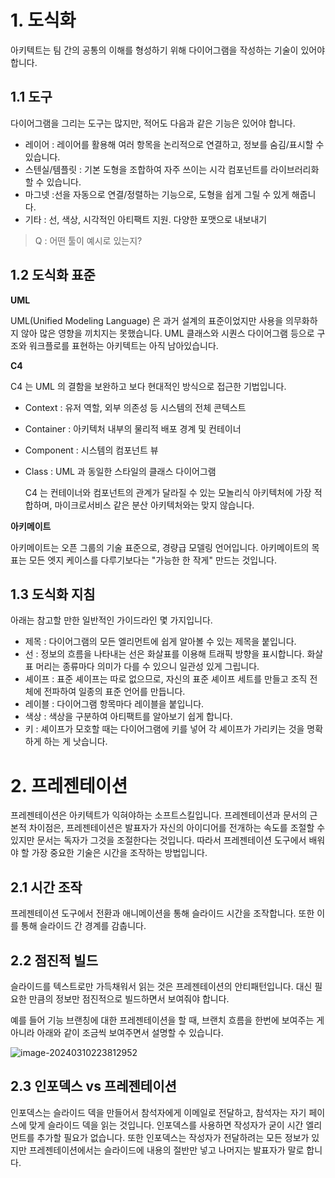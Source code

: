 # 1. 도식화

  아키텍트는 팀 간의 공통의 이해를 형성하기 위해 다이어그램을 작성하는 기술이 있어야 합니다.

## 1.1 도구

  다이어그램을 그리는 도구는 많지만, 적어도 다음과 같은 기능은 있어야 합니다.

- 레이어 : 레이어를 활용해 여러 항목을 논리적으로 연결하고, 정보를 숨김/표시할 수 있습니다.
- 스텐실/템플릿 : 기본 도형을 조합하여 자주 쓰이는 시각 컴포넌트를 라이브러리화할 수 있습니다.
- 마그넷 :선을 자동으로 연결/정렬하는 기능으로, 도형을 쉽게 그릴 수 있게 해줍니다.
- 기타 : 선, 색상, 시각적인 아티팩트 지원. 다양한 포맷으로 내보내기

> Q : 어떤 툴이 예시로 있는지?

## 1.2 도식화 표준

**UML**

  UML(Unified Modeling Language) 은 과거 설계의 표준이었지만 사용을 의무화하지 않아 많은 영향을 끼치지는 못했습니다. UML 클래스와 시퀀스 다이어그램 등으로 구조와 워크플로를 표현하는 아키텍트는 아직 남아있습니다.

**C4**

  C4 는 UML 의 결함을 보완하고 보다 현대적인 방식으로 접근한 기법입니다.

- Context : 유저 역할, 외부 의존성 등 시스템의 전체 콘텍스트
- Container : 아키텍처 내부의 물리적 배포 경계 및 컨테이너
- Component : 시스템의 컴포넌트 뷰
- Class : UML 과 동일한 스타일의 클래스 다이어그램

  C4 는 컨테이너와 컴포넌트의 관계가 달라질 수 있는 모놀리식 아키텍처에 가장 적합하며, 마이크로서비스 같은 분산 아키텍처와는 맞지 않습니다.

**아키메이트**

  아키메이트는 오픈 그룹의 기술 표준으로, 경량급 모델링 언어입니다. 아키메이트의 목표는 모든 엣지 케이스를 다루기보다는 "가능한 한 작게" 만드는 것입니다.

## 1.3 도식화 지침

  아래는 참고할 만한 일반적인 가이드라인 몇 가지입니다.

- 제목 : 다이어그램의 모든 엘리먼트에 쉽게 알아볼 수 있는 제목을 붙입니다.
- 선 : 정보의 흐름을 나타내는 선은 화살표를 이용해 트래픽 방향을 표시합니다. 화살표 머리는 종류마다 의미가 다를 수 있으니 일관성 있게 그립니다.
- 셰이프 : 표준 셰이프는 따로 없으므로, 자신의 표준 셰이프 세트를 만들고 조직 전체에 전파하여 일종의 표준 언어를 만듭니다.
- 레이블 : 다이어그램 항목마다 레이블을 붙입니다.
- 색상 : 색상을 구분하여 아티팩트를 알아보기 쉽게 합니다.
- 키 : 셰이프가 모호할 때는 다이어그램에 키를 넣어 각 셰이프가 가리키는 것을 명확하게 하는 게 낫습니다.

# 2. 프레젠테이션

  프레젠테이션은 아키텍트가 익혀야하는 소프트스킬입니다. 프레젠테이션과 문서의 근본적 차이점은, 프레젠테이션은 발표자가 자신의 아이디어를 전개하는 속도를 조절할 수 있지만 문서는 독자가 그것을 조절한다는 것입니다. 따라서 프레젠테이션 도구에서 배워야 할 가장 중요한 기술은 시간을 조작하는 방법입니다.

## 2.1 시간 조작

  프레젠테이션 도구에서 전환과 애니메이션을 통해 슬라이드 시간을 조작합니다. 또한 이를 통해 슬라이드 간 경계를 감춥니다. 

## 2.2 점진적 빌드

  슬라이드를 텍스트로만 가득채워서 읽는 것은 프레젠테이션의 안티패턴입니다. 대신 필요한 만큼의 정보만 점진적으로 빌드하면서 보여줘야 합니다.

  예를 들어 기능 브랜칭에 대한 프레젠테이션을 할 때, 브랜치 흐름을 한번에 보여주는 게 아니라 아래와 같이 조금씩 보여주면서 설명할 수 있습니다.

![image-20240310223812952](images/21장_아키텍처_도식화_및_프레젠테이션/image-20240310223812952.png)

## 2.3 인포덱스 vs 프레젠테이션

  인포덱스는 슬라이드 덱을 만들어서 참석자에게 이메일로 전달하고, 참석자는 자기 페이스에 맞게 슬라이드 덱을 읽는 것입니다. 인포덱스를 사용하면 작성자가 굳이 시간 엘리먼트를 추가할 필요가 없습니다. 또한 인포덱스는 작성자가 전달하려는 모든 정보가 있지만 프레젠테이션에서는 슬라이드에 내용의 절반만 넣고 나머지는 발표자가 말로 합니다.

